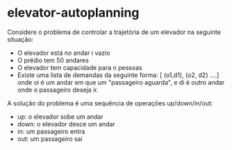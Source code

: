 # elevator-autoplanning
Considere o problema de controlar a trajetória de um elevador na seguinte situação:
- O elevador está no andar i vazio
- O prédio tem 50 andares
- O elevador tem capacidade para n pessoas
- Existe uma lista de demandas da seguinte forma: [ (o1,d1), (o2, d2) ….] onde oi é um andar em que um
"passageiro aguarda", e di é outro andar onde o passageiro deseja ir.

A solução do problema é uma sequência de operações up/down/in/out:
- up: o elevador sobe um andar
- down: o elevador desce um andar
- in: um passageiro entra
- out: um passageiro sai
